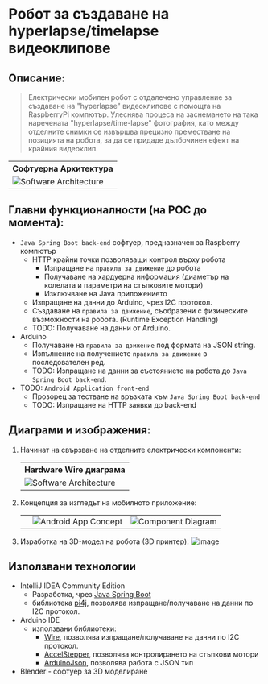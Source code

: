 # Робот за създаване на hyperlapse/timelapse видеоклипове

## Описание:
> Електрически мобилен робот с отдалечено управление за създаване на "hyperlapse" видеоклипове с помощта на RaspberryPi компютър. Улеснява процеса на заснемането на така наречената "hyperlapse/time-lapse" фотография, като между отделните снимки се извършва прецизно преместване на позицията на робота, за да се придаде дълбочинен ефект на крайния видеоклип.
<table>
  <tr>
    <th>Софтуерна Архитектура</th>
  </tr>
  <tr>
    <td>
      <picture>
        <img alt="Software Architecture" src="https://user-images.githubusercontent.com/61236255/205655081-3bcbe266-a052-41d1-bb01-a1cb441ebf27.png">
      </picture>
    </td>
  </tr>
</table>

## Главни функционалности (на POC до момента):

- `Java Spring Boot back-end` софтуер, предназначен за Raspberry компютър
  - HTTP крайни точки позволяващи контрол върху робота
    - Изпращане на `правила за движение` до робота
    - Получаване на хардуерна информация (диаметър на колелата и параметри на стъпковите мотори)
    - Изключване на Java приложението
  - Изпращане на данни до Arduino, чрез I2C протокол.
  - Създаване на `правила за движение`, съобразени с физическите възможности на робота. (Runtime Exception Handling)
  - TODO: Получаване на данни от Arduino.
- Arduino
  - Получаване на `правила за движение` под формата на JSON string.
  - Изпълнение на получениете `правила за движение` в последователен ред.
  - TODO: Изпращане на данни за състоянието на робота до `Java Spring Boot back-end`.
- TODO: `Android Application front-end`
  - Прозорец за тестване на връзката към `Java Spring Boot back-end`
  - TODO: Изпращане на HTTP заявки до back-end

## Диаграми и изображения:
1. Начинат на свързване на отделните електрически компоненти:
    <table>
      <tr>
        <th>Hardware Wire диаграма</th>
      </tr>
      <tr>
        <td>
          <picture>
            <img alt="Software Architecture" src="https://user-images.githubusercontent.com/61236255/205662820-f8bea474-e4ec-4c0f-8cb2-7d6e48166b0e.png">
          </picture>
        </td>
      </tr>
    </table>
    
2. Концепция за изгледът на мобилното приложение:
    <table>
    <th>
      <td>
        <picture>
          <img alt="Android App Concept" src="https://user-images.githubusercontent.com/61236255/205665030-26153516-7c7a-4e35-860b-e8bee4cdbec9.png">
        </picture>
      </td>
      <td>
        <picture>
          <img alt="Component Diagram" src="https://user-images.githubusercontent.com/61236255/205666403-f396560f-9822-4ea2-a923-83595a230cb3.png">
        </picture>
      </td>
    </th>
    </table>
3. Изработка на 3D-модел на робота (3D принтер):
   ![image](https://user-images.githubusercontent.com/61236255/205667209-8b177f33-c008-4231-b9d3-cafc775e5091.png)
   
## Използвани технологии
- IntelliJ IDEA Community Edition
  - Разработка, чрез [Java Spring Boot](https://spring.io/projects/spring-boot)
  - библиотека [pi4j](https://mvnrepository.com/artifact/com.pi4j/pi4j-core), позволява изпращане/получаване на данни по I2C протокол.
- Arduino IDE
  - използвани библиотеки:
    - [Wire](https://www.arduino.cc/reference/en/language/functions/communication/wire/), позволява изпращане/получаване на данни по I2C протокол.
    - [AccelStepper](https://www.airspayce.com/mikem/arduino/AccelStepper/), позволява контролирането на стъпкови мотори
    - [ArduinoJson](https://arduinojson.org/), позволява работа с JSON тип
- Blender - софтуер за 3D моделиране





